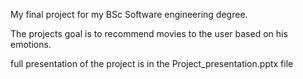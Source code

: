 My final project for my BSc Software engineering degree.

The projects goal is to recommend movies to the user based on his emotions.

full presentation of the project is in the Project_presentation.pptx file

